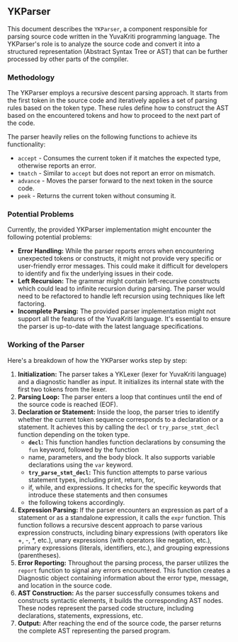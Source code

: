 ## YKParser

This document describes the `YKParser`, a component responsible for parsing source code written in the YuvaKriti
programming language. The YKParser's role is to analyze the source code and convert it into a structured representation
(Abstract Syntax Tree or AST) that can be further processed by other parts of the compiler.

### Methodology

The YKParser employs a recursive descent parsing approach. It starts from the first token in the source code and
iteratively applies a set of parsing rules based on the token type. These rules define how to construct the AST based on
the encountered tokens and how to proceed to the next part of the code.

The parser heavily relies on the following functions to achieve its functionality:

- `accept` - Consumes the current token if it matches the expected type, otherwise reports an error.
- `tmatch` - Similar to `accept` but does not report an error on mismatch.
- `advance` - Moves the parser forward to the next token in the source code.
- `peek` - Returns the current token without consuming it.

### Potential Problems

Currently, the provided YKParser implementation might encounter the following potential problems:

- **Error Handling:** While the parser reports errors when encountering unexpected tokens or constructs, it might not
  provide very specific or user-friendly error messages. This could make it difficult for developers to identify and fix
  the underlying issues in their code.
- **Left Recursion:** The grammar might contain left-recursive constructs which could lead to infinite recursion during
  parsing. The parser would need to be refactored to handle left recursion using techniques like left factoring.
- **Incomplete Parsing:** The provided parser implementation might not support all the features of the YuvaKriti
  language. It's essential to ensure the parser is up-to-date with the latest language specifications.

### Working of the Parser

Here's a breakdown of how the YKParser works step by step:

1. **Initialization:** The parser takes a YKLexer (lexer for YuvaKriti language) and a diagnostic handler as input. It
  initializes its internal state with the first two tokens from the lexer.
2. **Parsing Loop:** The parser enters a loop that continues until the end of the source code is reached (EOF).
3. **Declaration or Statement:** Inside the loop, the parser tries to identify whether the current token sequence
  corresponds to a declaration or a statement. It achieves this by calling the `decl` or `try_parse_stmt_decl` function
  depending on the token type.
   - **`decl`:** This function handles function declarations by consuming the `fun` keyword, followed by the function
   - name, parameters, and the body block. It also supports variable declarations using the `var` keyword.
   - **`try_parse_stmt_decl`:** This function attempts to parse various statement types, including print, return, for,
   - if, while, and expressions. It checks for the specific keywords that introduce these statements and then consumes
   - the following tokens accordingly.
4. **Expression Parsing:** If the parser encounters an expression as part of a statement or as a standalone expression,
  it calls the `expr` function. This function follows a recursive descent approach to parse various expression
  constructs, including binary expressions (with operators like +, -, *, etc.), unary expressions (with operators like
  negation, etc.), primary expressions (literals, identifiers, etc.), and grouping expressions (parentheses).
5. **Error Reporting:** Throughout the parsing process, the parser utilizes the `report` function to signal any errors
  encountered. This function creates a Diagnostic object containing information about the error type, message, and
  location in the source code.
6. **AST Construction:** As the parser successfully consumes tokens and constructs syntactic elements, it builds the
  corresponding AST nodes. These nodes represent the parsed code structure, including declarations, statements,
  expressions, etc.
7. **Output:** After reaching the end of the source code, the parser returns the complete AST representing the parsed
  program.